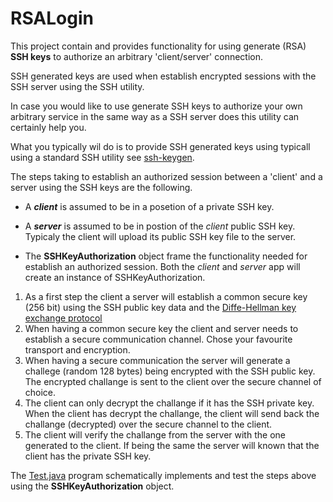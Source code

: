 # RSALogin 



This project contain and provides functionality for using generate (RSA) **SSH keys** to authorize an arbitrary 'client/server' connection.

SSH generated keys are used when establish encrypted sessions with the SSH server using the SSH utility.

In case you would like to use generate SSH keys to authorize your own arbitrary service in the same way as
a SSH server does this utility can certainly help you. 

What you typically wil do is to provide SSH generated keys using typicall using a standard SSH utility
see [ssh-keygen](https://www.ssh.com/academy/ssh/keygen).

The steps taking to establish an authorized session between a 'client' and a server using the SSH keys are the following.

* A *__client__* is assumed to be in a posetion of a private SSH key.
* A *__server__* is assumed to be in postion of the _client_ public SSH key. Typicaly the client will upload its public SSH key file to the server.

* The **SSHKeyAuthorization** object frame the functionality needed for establish an authorized session. Both the _client_ and _server_ app will create an instance of SSHKeyAuthorization.

 
1. As a first step the client a server will establish a common secure key (256 bit) using the SSH public key data and the [Diffe-Hellman key exchange protocol](https://en.wikipedia.org/wiki/Diffie%E2%80%93Hellman_key_exchange)
2. When having a common secure key the client and server needs to establish a secure communication channel. Chose your favourite transport and encryption.
3. When having a secure communication the server will generate a challege (random 128 bytes) being encrypted with the SSH public key. The encrypted challange is sent to the client over the secure channel of choice.
4. The client can only decrypt the challange if it has the SSH private key. When the client has decrypt the challange, the client will send back the challange (decrypted) over the secure channel to the client.
5. The client will verify the challange from the server with the one generated to the client. If being the same the server will known that the client has the private SSH key.


The [Test.java](https://github.com/hoddmimes/RSALogin/blob/main/src/main/java/com/hoddmimes/sshauth/Test.java) program schematically implements and test the steps above using the **SSHKeyAuthorization** object. 
